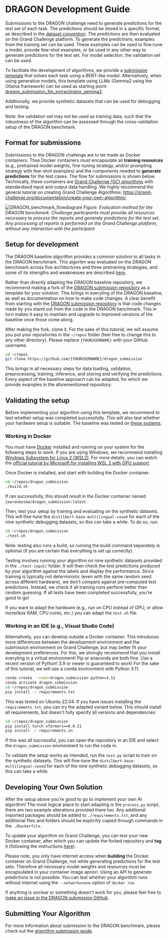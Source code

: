 # DRAGON Development Guide

Submissions to the DRAGON challenge need to generate predictions for the test set of each task. The predictions should be stored in a specific format, as described in the [dataset convention](/documentation/dataset_convention.md). The predictions are then evaluated on the Grand Challenge platform. To generate the predictions, examples from the training set can be used. These examples can be used to fine-tune a model, provide few-shot examples, or be used in any other way to generate predictions for the test set. For model selection, the validation set can be used. 

To facilitate the development of algorithms, we provide a [submission template](https://github.com/DIAGNijmegen/dragon_submission) that solves each task using a BERT-like model. Alternatively, when using generative models, this template using LLMs (Gemma2 using the Ollama framework) can be used as starting point: [dragon_submission_llm_extractinator_gemma2](https://github.com/DIAGNijmegen/dragon_submission_llm_extractinator_gemma2).

Additionally, we provide synthetic datasets that can be used for debugging and testing.

Note: the validation set may not be used as training data, such that the robustness of the algorithm can be assessed through the cross-validation setup of the DRAGON benchmark.

## Format for submissions
Submissions to the DRAGON challenge are to be made as Docker containers. Thse Docker containers must encapsulate all **training resources** (e.g., pretrained model weights, fine-tuning strategy, and/or prompting strategy with few-shot examples) and the components needed to **generate predictions** for the test cases. The flow for submissions is shown below. Technically, these containers are [Grand Challenge (GC) algorithms](https://grand-challenge.org/documentation/algorithms/) with standardised input and output data handling. We highly recommend  the general tutorial on creating
Grand Challenge Algorithms: <a href="https://grand-challenge.org/documentation/create-your-own-algorithm/" target="_blank">https://grand-challenge.org/documentation/create-your-own-algorithm/</a>.


![DRAGON_benchmark_flowdiagram](DRAGON_benchmark_flowdiagram.png)
*Figure: Evaluation method for the DRAGON benchmark. Challenge participants must provide all resources necessary to process the reports and generate predictions for the test set. Any processing of reports is performed on the Grand Challenge platform, without any interaction with the participant.*


## Setup for development
The DRAGON baseline algorithm provides a common solution to all tasks in the DRAGON benchmark. This algoritm was evaluated on the DRAGON benchmark across five architectures and three pretraining strategies, and some of its strengths and weaknesses are described [here](/README.md#where-does-the-dragon-baseline-perform-well-and-where-does-it-not-perform).

Rather than directly adapting the DRAGON baseline repository, we recommend making a fork of the [DRAGON submission repository](https://github.com/DIAGNijmegen/dragon_submission) as a template for your solution. This brings in everyting of the DRAGON baseline, as well as documentation on how to make code changes. A clear benefit from starting with the [DRAGON submission repository](https://github.com/DIAGNijmegen/dragon_submission) is that code changes made by you stand out from the code in the DRAGON benchmark. This in turn makes it easy to maintain and upgrade to improved versions of the baseline once those come along.

After making the fork, clone it. For the sake of this tutorial, we will assume you put your repositories in the `~/repos` folder (feel free to change this to any other directory). Please replace `{YOURUSERNAME}` with your GitHub username.

```bash
cd ~/repos
git clone https://github.com/{YOURUSERNAME}/dragon_submission
```

This brings in all necessary steps for data loading, validation, preprocessing, training, inference, and storing and verifying the predictions. Every aspect of the baseline approach can be adapted, for which we provide examples in the aforementioned repository.


## Validating the setup
Before implementing your algorithm using this template, we recommend to test whether setup was completed successfully. This will also test whether your hardware setup is suitable. The baseline was tested on [these systems](documentation/system_requirements.md). 


### Working in Docker
You must have
<a href="https://docs.docker.com/get-docker/" target="_blank">Docker</a>
installed and running on your system for the following steps to work. If
you are using Windows, we recommend installing
<a href="https://docs.microsoft.com/en-us/windows/wsl/install" target="_blank">Windows Subsystem for Linux 2 (WSL2)</a>. For more
details, you can watch the
<a href="https://www.youtube.com/watch?v=PdxXlZJiuxA" target="_blank">official tutorial by Microsoft for installing WSL 2 with
GPU support</a>.

Once Docker is installed, and start with building the Docker container:

```bash
cd ~/repos/dragon_submission
./build.sh
```

If ran successfully, this should result in the Docker container named `joeranbosma/dragon_submission:latest`.

Then, test your setup by training and evaluating on the synthetic datasets. This will fine-tune the `distilbert-base-multilingual-cased` for each of the nine synthetic debugging datasets, so this can take a while. To do so, run:

```bash
cd ~/repos/dragon_submission
./test.sh
```

Note: testing also runs a build, so running the build command separately is optional (if you are certain that everything is set up correctly).

Testing involves running your algorithm on nine synthetic datasets provided in the `./test-input/` folder. It will then check the test predictions produced by your algorithm against the labels and display the performance. Since training is typically not deterministic (even with the same random seed across different hardware), we don't compare against pre-computed test predictions. Instead, we check if all training runs perform better than random guessing. If all tests have been completed successfully, you're good to go!

If you want to adapt the hardware (e.g., run on CPU instead of GPU, or allow more/less RAM, CPU cores, etc.) you can adapt the `test.sh` file.


### Working in an IDE (e.g., Visual Studio Code)
Alternatively, you can develop outside a Docker container. This introduces more differences between the development environment and the submission environment on Grand Challenge, but may better fit your development preferences. For this, we strongly recommend that you install everyting in a virtual environment! Pip or anaconda are both fine. Use a recent version of Python! 3.9 or newer is guaranteed to work! For the sake of this tutorial, we will use a conda environment with Python 3.11.

```bash
conda create --name=dragon_submission python=3.11
conda activate dragon_submission
cd ~/repos/dragon_submission
pip install -r requirements.txt
```

This was tested on Ubuntu 22.04. If you have issues installing the `requirements.txt`, you can try the adapted variant below. This should install all requirements, but doesn't fully specify all versions and dependencies:

```bash
cd ~/repos/dragon_submission
pip install torch xformers==0.0.21
pip install -r requirements.in
```

If this was all successful, you can open the repository in an IDE and select the `dragon_submission` environment to run the code in.

To validate the setup works as intended, run the `test.py` script to train on the synthetic datasets. This will fine-tune the `distilbert-base-multilingual-cased` for each of the nine synthetic debugging datasets, so this can take a while.


## Developing Your Own Solution
After the setup above you're good to go to implement your own AI algorithm! The most logical place to start adapting is the `process.py` script, there are two example alterations provided there too. Any additional imported packages should be added to `./requirements.txt`, and any additional files and folders should be explicitly copied through commands in the `./Dockerfile`. 

To update your algorithm on Grand Challenge, you can test your new Docker container, after which you can update the forked repository and **tag** it (following the instructions
<a href="https://grand-challenge.org/documentation/linking-a-github-repository-to-your-algorithm/" target="_blank">here</a>).

Please note, you only have internet access when **building** the Docker container on Grand Challenge, not while generating predictions for the test sets. Therefore all necessary model weights and resources must be encapsulated in your container image apriori. Using an API to generate predictions is not possible. You can test whether your algorithm runs without internet using the `--network=none` option of `docker run`.

If anything is unclear or something doesn't work for you, please feel free to
<a href="https://github.com/DIAGNijmegen/dragon_submission/issues" target="_blank">make an issue in the DRAGON submission GitHub</a>.


## Submitting Your Algorithm
For more information about submission to the DRAGON benchmark, please check out the [algorithm submission guide](https://dragon.grand-challenge.org/submission/).
